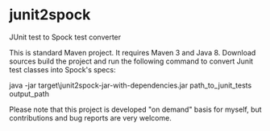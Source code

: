 # junit2spock
JUnit test to Spock test converter

This is standard Maven project. It requires Maven 3 and Java 8.
Download sources build the project and run the following command to convert Junit test classes into Spock's specs:

java -jar target\junit2spock-jar-with-dependencies.jar path_to_junit_tests output_path

Please note that this project is developed "on demand" basis for myself, but contributions and bug reports are very welcome.
